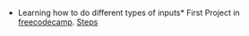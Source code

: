 * Learning how to do different types of inputs*
First Project in [freecodecamp](https://www.freecodecamp.org/).
[Steps](https://www.freecodecamp.org/learn/2022/responsive-web-design/build-a-survey-form-project/build-a-survey-form)
